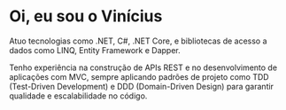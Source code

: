 # Oi, eu sou o Vinícius

Atuo tecnologias como .NET, C#, .NET Core, e bibliotecas de acesso a dados como LINQ, Entity Framework e Dapper. 

Tenho experiência na construção de APIs REST e no desenvolvimento de aplicações com MVC, sempre aplicando padrões de projeto como TDD (Test-Driven Development) e DDD (Domain-Driven Design) para garantir qualidade e escalabilidade no código.

